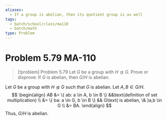```yaml
---
aliases:
  - If a group is abelian, then its quotient group is as well
tags:
  - batch/school/class/ma110
  - batch/math
type: Problem
---
```

# Problem 5.79 MA-110

> [!problem] Problem 5.79
> Let $G$ be a group with $H\trianglelefteq G$. Prove or disprove: If $G$ is abelian, then $G/H$ is abelian.

Let $G$ be a group with $H \trianglelefteq G$ such that $G$ is abelian. Let $A,B \in G/H$.
$$
\begin{align}
AB &= \{ ab: a \in  A, b \in  B \} &&\text{definition of set multiplication} \\
&= \{ ba: a \in  G, b \in  B \} && G\text{ is abelian, \& }a,b \in  G \\
&= BA.
\end{align}
$$
Thus, $G/H$ is abelian.
